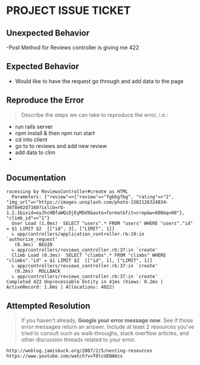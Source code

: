 # PROJECT ISSUE TICKET


## Unexpected Behavior

-Post Method for Reviews controller is giving me 422 

## Expected Behavior

- Would like to have the request go through and add data to the page

## Reproduce the Error

> Describe the steps we can take to reproduce the error, i.e.:

- run rails server
- npm install & then npm run start
- cd into client 
- go to to reviews and add new review
- add data to clim
- 



## Documentation

> 



```
rocessing by ReviewsController#create as HTML
  Parameters: {"review"=>{"review"=>"fgbbgfbg", "rating"=>"2", "img_url"=>"https://images.unsplash.com/photo-1502126324834-38f8e02d7160?ixlib=rb-1.2.1&ixid=eyJhcHBfaWQiOjEyMDd9&auto=format&fit=crop&w=800&q=60"}, "climb_id"=>"1"}
  User Load (1.0ms)  SELECT "users".* FROM "users" WHERE "users"."id" = $1 LIMIT $2  [["id", 3], ["LIMIT", 1]]
  ↳ app/controllers/application_controller.rb:19:in `authorize_request'
   (0.3ms)  BEGIN
  ↳ app/controllers/reviews_controller.rb:37:in `create'
  Climb Load (0.3ms)  SELECT "climbs".* FROM "climbs" WHERE "climbs"."id" = $1 LIMIT $2  [["id", 1], ["LIMIT", 1]]
  ↳ app/controllers/reviews_controller.rb:37:in `create'
   (0.2ms)  ROLLBACK
  ↳ app/controllers/reviews_controller.rb:37:in `create'
Completed 422 Unprocessable Entity in 41ms (Views: 0.2ms | ActiveRecord: 1.8ms | Allocations: 4022)

```

## Attempted Resolution

> If you haven't already, **Google your error message now**. See if those error messages return an answer. Include at least 2 resources you've tried to consult such as walk-throughs, stack overflow articles, and other discussion threads related to your error.

```
http://weblog.jamisbuck.org/2007/2/5/nesting-resources
https://www.youtube.com/watch?v=T0lcUENA8zs
```
